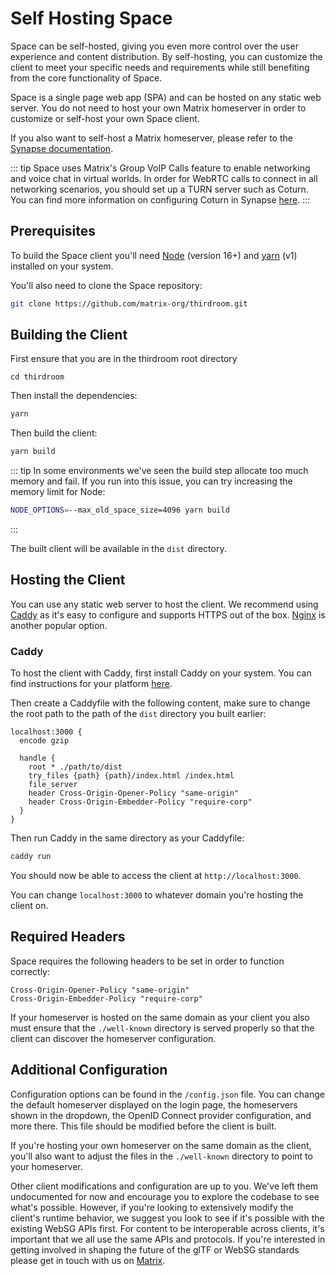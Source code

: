 # Self Hosting Space

Space can be self-hosted, giving you even more control over the user experience and content distribution. By self-hosting, you can customize the client to meet your specific needs and requirements while still benefiting from the core functionality of Space.

Space is a single page web app (SPA) and can be hosted on any static web server. You do not need to host your own Matrix homeserver in order to customize or self-host your own Space client.

If you also want to self-host a Matrix homeserver, please refer to the [Synapse documentation](https://matrix-org.github.io/synapse/develop/welcome_and_overview.html).

::: tip
Space uses Matrix's Group VoIP Calls feature to enable networking and voice chat in virtual worlds.
In order for WebRTC calls to connect in all networking scenarios, you should set up a TURN server such as Coturn. You can find more information on configuring Coturn in Synapse [here](https://matrix-org.github.io/synapse/develop/turn-howto.html).
:::

## Prerequisites

To build the Space client you'll need [Node](https://nodejs.org) (version 16+) and [yarn](https://classic.yarnpkg.com) (v1) installed on your system.

You'll also need to clone the Space repository:

```bash
git clone https://github.com/matrix-org/thirdroom.git
```

## Building the Client

First ensure that you are in the thirdroom root directory

```back
cd thirdroom
```

Then install the dependencies:

```bash
yarn
```

Then build the client:

```bash
yarn build
```

::: tip
In some environments we've seen the build step allocate too much memory and fail. If you run into this issue, you can try increasing the memory limit for Node:

```bash
NODE_OPTIONS=--max_old_space_size=4096 yarn build
```

:::

The built client will be available in the `dist` directory.

## Hosting the Client

You can use any static web server to host the client. We recommend using [Caddy](https://caddyserver.com) as it's easy to configure and supports HTTPS out of the box. [Nginx](https://nginx.org) is another popular option.

### Caddy

To host the client with Caddy, first install Caddy on your system. You can find instructions for your platform [here](https://caddyserver.com/docs/install).

Then create a Caddyfile with the following content, make sure to change the root path to the path of the `dist` directory you built earlier:

```caddyfile
localhost:3000 {
  encode gzip

  handle {
    root * ./path/to/dist
    try_files {path} {path}/index.html /index.html
    file_server
    header Cross-Origin-Opener-Policy "same-origin"
    header Cross-Origin-Embedder-Policy "require-corp"
  }
}
```

Then run Caddy in the same directory as your Caddyfile:

```bash
caddy run
```

You should now be able to access the client at `http://localhost:3000`.

You can change `localhost:3000` to whatever domain you're hosting the client on.

## Required Headers

Space requires the following headers to be set in order to function correctly:

```http
Cross-Origin-Opener-Policy "same-origin"
Cross-Origin-Embedder-Policy "require-corp"
```

If your homeserver is hosted on the same domain as your client you also must ensure that the `./well-known` directory is served properly so that the client can discover the homeserver configuration.

## Additional Configuration

Configuration options can be found in the `/config.json` file. You can change the default homeserver displayed on the login page, the homeservers shown in the dropdown, the OpenID Connect provider configuration, and more there. This file should be modified before the client is built.

If you're hosting your own homeserver on the same domain as the client, you'll also want to adjust the files in the `./well-known` directory to point to your homeserver.

Other client modifications and configuration are up to you. We've left them undocumented for now and encourage you to explore the codebase to see what's possible. However, if you're looking to extensively modify the client's runtime behavior, we suggest you look to see if it's possible with the existing WebSG APIs first. For content to be interoperable across clients, it's important that we all use the same APIs and protocols. If you're interested in getting involved in shaping the future of the glTF or WebSG standards please get in touch with us on [Matrix](https://matrix.to/#/#thirdroom-dev:matrix.org).

